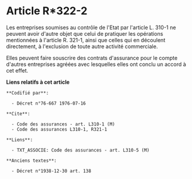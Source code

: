 # Article R*322-2

Les entreprises soumises au contrôle de l'Etat par l'article L. 310-1 ne peuvent avoir d'autre objet que celui de pratiquer
les opérations mentionnées à l'article R. 321-1, ainsi que celles qui en découlent directement, à l'exclusion de toute autre
activité commerciale.

Elles peuvent faire souscrire des contrats d'assurance pour le compte d'autres entreprises agréées avec lesquelles elles ont
conclu un accord à cet effet.

**Liens relatifs à cet article**

	**Codifié par**:

	  - Décret n°76-667 1976-07-16

	**Cite**:

	  - Code des assurances - art. L310-1 (M)
	  - Code des assurances L310-1, R321-1

	**Liens**:

	  - TXT_ASSOCIE: Code des assurances - art. L310-5 (M)

	**Anciens textes**:

	  - Décret n°1938-12-30 art. 138
